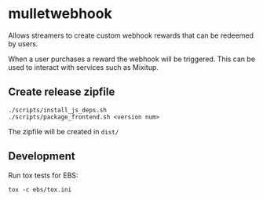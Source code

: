 # mulletwebhook
Allows streamers to create custom webhook rewards that can be redeemed by users.

When a user purchases a reward the webhook will be triggered. This can be used to interact with services such as Mixitup.

## Create release zipfile

```
./scripts/install_js_deps.sh
./scripts/package_frontend.sh <version num>
```
The zipfile will be created in `dist/`

## Development

Run tox tests for EBS:
```
tox -c ebs/tox.ini
```
